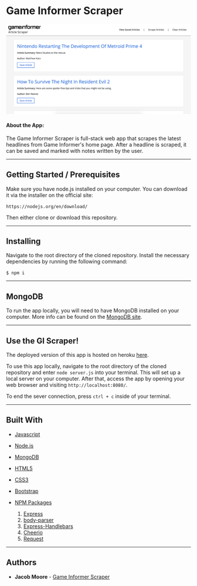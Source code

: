 # Game Informer Scraper

![Game Informer Scraper](readme-images/gi-scraper.png)

#### About the App: 

The Game Informer Scraper is full-stack web app that scrapes the latest headlines from Game Informer's home page. After a headline is scraped, it can be saved and marked with notes written by the user.

<hr>

## Getting Started / Prerequisites

Make sure you have node.js installed on your computer. You can download it via the installer on the official site:

```
https://nodejs.org/en/download/
```

Then either clone or download this repository.

<hr>

## Installing

Navigate to the root directory of the cloned repository. Install the necessary dependencies by running the following command:

```
$ npm i
```

<hr>

## MongoDB

To run the app locally, you will need to have MongoDB installed on your computer. More info can be found on the [MongoDB site](https://docs.mongodb.com/manual/installation/).

<hr>

## Use the GI Scraper!

The deployed version of this app is hosted on heroku [here](https://game-informer-scraper.herokuapp.com/).

To use this app locally, navigate to the root directory of the cloned repository and enter `node server.js` into your terminal. This will set up a local server on your computer. After that, access the app by opening your web browser and visiting `http://localhost:8080/`.

To end the sever connection, press `ctrl + c` inside of your terminal.

<hr>

## Built With

* [Javascript](https://developer.mozilla.org/en-US/docs/Web/JavaScript)
* [Node.js](https://nodejs.org/en/)
* [MongoDB](https://www.mongodb.com/)
* [HTML5](https://developer.mozilla.org/en-US/docs/Web/Guide/HTML/HTML5)
* [CSS3](https://developer.mozilla.org/en-US/docs/Web/CSS/CSS3)
* [Bootstrap](https://getbootstrap.com/)

* [NPM Packages](https://www.npmjs.com/)
   1. [Express](https://www.npmjs.com/package/express)
   2. [body-parser](https://www.npmjs.com/package/body-parser)
   3. [Express-Handlebars](https://www.npmjs.com/package/express-handlebars)
   4. [Cheerio](https://www.npmjs.com/package/cheerio)
   5. [Request](https://www.npmjs.com/package/request)

<hr>

## Authors

* **Jacob Moore** - [Game Informer Scraper](https://github.com/jrmoore117/Game-Informer-Scraper)